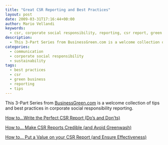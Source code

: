 ```yaml
---
title: "Great CSR Reporting and Best Practices"
layout: post
date: 2009-03-31T17:16:44+00:00
author: Mario Vellandi
keywords:
  - csr, corporate social responsibility, reporting, csr report, green business, tips, best practices, sustainability, communication
description:
  - This 3-Part Series from BusinessGreen.com is a welcome collection of tips and best practices in corporate social responsibility reporting. Focuses include structure/style, voice, credibility, and ensuring effectiveness
categories:
  - communication
  - corporate social responsibility
  - sustainability
tags:
  - best practices
  - csr
  - green business
  - reporting
  - tips
---
```

This 3-Part Series from <a rel="nofollow" href="http://www.businessgreen.com">BusinessGreen.com</a> is a welcome collection of tips and best practices in corporate social responsibility reporting.

<a rel="nofollow" href="http://www.businessgreen.com/business-green/analysis/2238240/write-csr-report">How to&#8230;Write the Perfect CSR Report (Do&#8217;s and Don&#8217;ts)<br /> </a>

<a rel="nofollow" href="http://www.businessgreen.com/business-green/analysis/2238699/csr-reports-credible">How to&#8230; Make CSR Reports Credible (and Avoid Greenwash)</a>

<a rel="nofollow" href="http://www.businessgreen.com/business-green/analysis/2239313/csr-report">How to&#8230; Put a Value on your CSR Report (and Ensure Effectiveness)</a>
